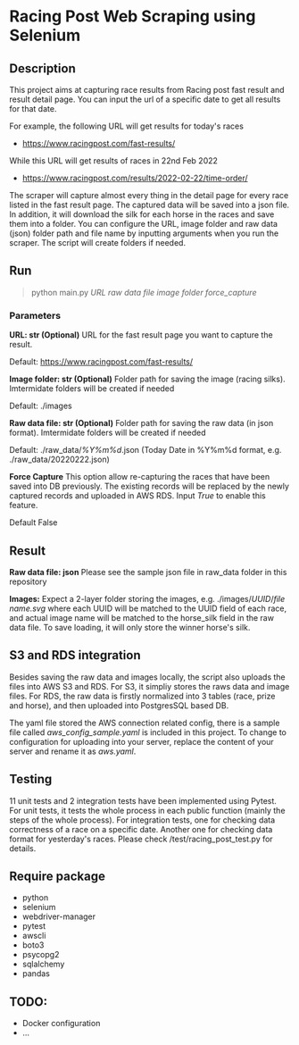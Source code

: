 # Racing Post Web Scraping using Selenium

## Description
This project aims at capturing race results from Racing post fast result and result detail page. You can input the url of a specific date to get all results for that date.

For example, the following URL will get results for today's races
- https://www.racingpost.com/fast-results/

While this URL will get results of races in 22nd Feb 2022 
- https://www.racingpost.com/results/2022-02-22/time-order/

The scraper will capture almost every thing in the detail page for every race listed in the fast result page. The captured data will be saved into a json file. In addition, it will download the silk for each horse in the races and save them into a folder. You can configure the URL, image folder and raw data (json) folder path and file name by inputting arguments when you run the scraper. The script will create folders if needed. 

## Run
> python main.py *URL* *raw data file* *image folder* *force_capture*

### Parameters

**URL: str (Optional)**
URL for the fast result page you want to capture the result. 

Default: https://www.racingpost.com/fast-results/

**Image folder: str (Optional)**
Folder path for saving the image (racing silks). Imtermidate folders will be created if needed 

Default: ./images

**Raw data file: str (Optional)**
Folder path for saving the raw data (in json format). Imtermidate folders will be created if needed 

Default: ./raw_data/*%Y%m%d*.json (Today Date in %Y%m%d format, e.g. ./raw_data/20220222.json)

**Force Capture**
This option allow re-capturing the races that have been saved into DB previously. The existing records will be replaced by the newly captured records and uploaded in AWS RDS. Input *True* to enable this feature. 

Default False

## Result

**Raw data file: json**
Please see the sample json file in raw_data folder in this repository 

**Images:**
Expect a 2-layer folder storing the images, e.g. ./images/*UUID*/*file name.svg*
where each UUID will be matched to the UUID field of each race, and actual image name will be matched to the horse_silk field in the raw data file. To save loading, it will only store the winner horse's silk. 

## S3 and RDS integration
Besides saving the raw data and images locally, the script also uploads the files into AWS S3 and RDS. For S3, it simpliy stores the raws data and image files. For RDS, the raw data is firstly normalized into 3 tables (race, prize and horse), and then uploaded into PostgresSQL based DB. 

The yaml file stored the AWS connection related config, there is a sample file called *aws_config_sample.yaml* is included in this project. To change to configuration for uploading into your server, replace the content of your server and rename it as *aws.yaml*. 

## Testing
11 unit tests and 2 integration tests have been implemented using Pytest. For unit tests, it tests the whole process in each public function (mainly the steps of the whole process). For integration tests, one for checking data correctness of a race on a specific date. Another one for checking data format for yesterday's races. Please check /test/racing_post_test.py for details. 

## Require package
- python
- selenium
- webdriver-manager
- pytest
- awscli
- boto3
- psycopg2
- sqlalchemy
- pandas

## TODO: 
- Docker configuration
- ...